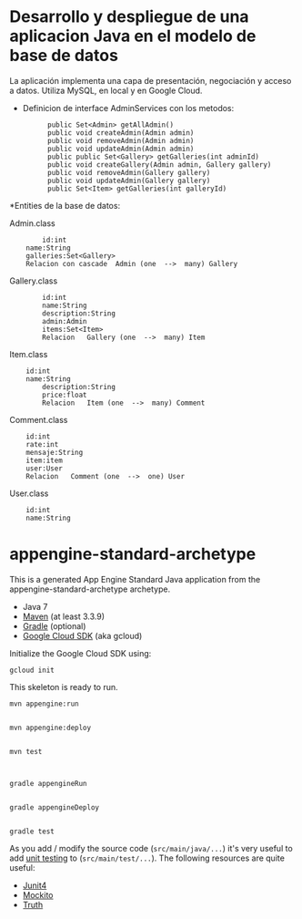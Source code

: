 Desarrollo y despliegue de una aplicacion Java en el modelo de base de datos
============================================================================

La aplicación implementa una capa de presentación, negociación y acceso a datos.
Utiliza MySQL, en local y en Google Cloud.

* Definicion de interface AdminServices con los metodos:

           
     		public Set<Admin> getAllAdmin()
     		public void createAdmin(Admin admin)
     		public void removeAdmin(Admin admin)
     		public void updateAdmin(Admin admin)
     		public public Set<Gallery> getGalleries(int adminId)
     		public void createGallery(Admin admin, Gallery gallery)
     		public void removeAdmin(Gallery gallery)
     		public void updateAdmin(Gallery gallery)
     		public Set<Item> getGalleries(int galleryId)



*Entities de la base de datos:

	
Admin.class
           
     		id:int
		name:String
		galleries:Set<Gallery>
		Relacion con cascade  Admin (one  -->  many) Gallery
	
Gallery.class
           
     		id:int
    		name:String
    		description:String
    		admin:Admin
    		items:Set<Item>
    		Relacion   Gallery (one  -->  many) Item
	
Item.class    		
    
		id:int
		name:String
    		description:String
    		price:float
    		Relacion   Item (one  -->  many) Comment
		
Comment.class
    
		id:int    
		rate:int
		mensaje:String    
		item:item    
		user:User    
		Relacion   Comment (one  -->  one) User

User.class
    
		id:int
		name:String




appengine-standard-archetype
============================

This is a generated App Engine Standard Java application from the appengine-standard-archetype archetype.


* Java 7
* [Maven](https://maven.apache.org/download.cgi) (at least 3.3.9)
* [Gradle](https://gradle.org/gradle-download/) (optional)
* [Google Cloud SDK](https://cloud.google.com/sdk/) (aka gcloud)

Initialize the Google Cloud SDK using:

    gcloud init

This skeleton is ready to run.



    mvn appengine:run


    mvn appengine:deploy


    mvn test



    gradle appengineRun


    gradle appengineDeploy


    gradle test


As you add / modify the source code (`src/main/java/...`) it's very useful to add [unit testing](https://cloud.google.com/appengine/docs/java/tools/localunittesting)
to (`src/main/test/...`).  The following resources are quite useful:

* [Junit4](http://junit.org/junit4/)
* [Mockito](http://mockito.org/)
* [Truth](http://google.github.io/truth/)
